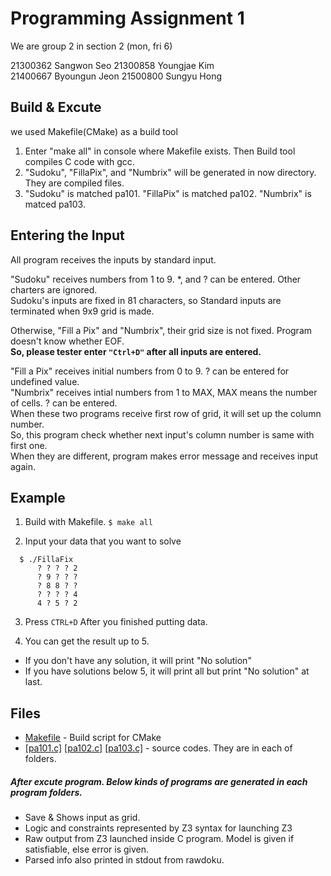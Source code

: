 # Programming Assignment 1

We are group 2 in section 2 (mon, fri 6)  

21300362 Sangwon Seo
21300858 Youngjae Kim  
21400667 Byoungun Jeon
21500800 Sungyu Hong    

## Build & Excute

we used Makefile(CMake) as a build tool  

1. Enter "make all" in console where Makefile exists. Then Build tool compiles C code with gcc.
2. "Sudoku", "FillaPix", and "Numbrix" will be generated in now directory. They are compiled files.  
3. "Sudoku" is matched pa101. "FillaPix" is matched pa102. "Numbrix" is matced pa103.     

## Entering the Input 

All program receives the inputs by standard input. 

"Sudoku" receives numbers from 1 to 9. \*, and ? can be entered. Other charters are ignored.  
Sudoku's inputs are fixed in 81 characters, so Standard inputs are terminated when 9x9 grid is made.   

Otherwise, "Fill a Pix" and "Numbrix", their grid size is not fixed. Program doesn't know whether EOF.   
**So, please tester enter ```"Ctrl+D"``` after all inputs are entered.**  

"Fill a Pix" receives initial numbers from 0 to 9. ? can be entered for undefined value.  
"Numbrix" receives intial numbers from 1 to MAX, MAX means the number of cells. ? can be entered.  
When these two programs receive first row of grid, it will set up the column number.  
So, this program check whether next input's column number is same with first one.  
When they are different, program makes error message and receives input again.  

## Example

1. Build with Makefile.
```$ make all ```

2. Input your data that you want to solve
```
  $ ./FillaFix         
      ? ? ? ? 2   
      ? 9 ? ? ?  
      ? 8 8 ? ?  
      ? ? ? ? 4  
      4 ? 5 ? 2   
```

3. Press ```CTRL+D``` After you finished putting data.


4. You can get the result up to 5.

-    If you don't have any solution, it will print "No solution"
-    If you have solutions below 5, it will print all but print "No solution" at last.  

## Files 

* [Makefile](Makefile) - Build script for CMake  
* [\[pa101.c\]](pa101/pa101.c) [\[pa102.c\]](pa102/pa102.c) [\[pa103.c\]](pa103/pa103.c) - source codes. They are in each of folders.  

##### After excute program. Below kinds of programs are generated in each program folders.  
- Save & Shows input as grid.  
- Logic and constraints represented by Z3 syntax for launching Z3  
- Raw output from Z3 launched inside C program. Model is given if satisfiable, else error is given.    
- Parsed info also printed in stdout from rawdoku.  
